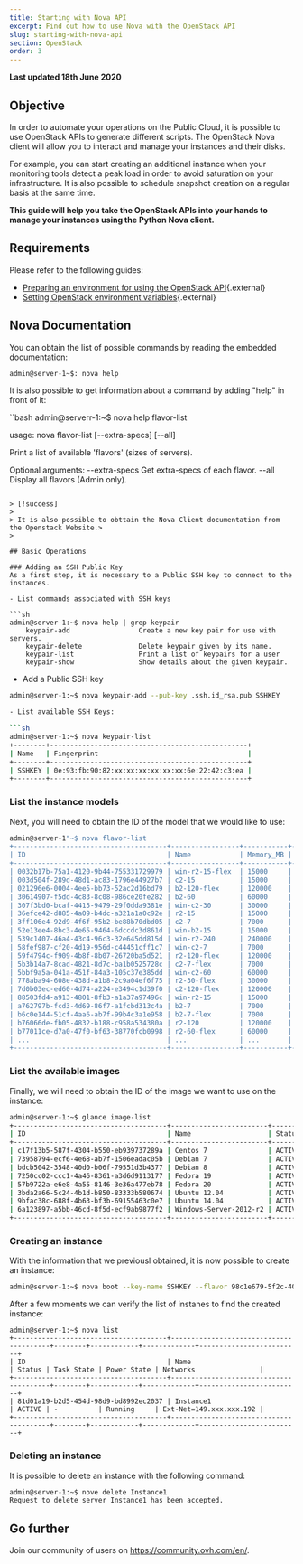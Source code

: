 ```yaml
---
title: Starting with Nova API
excerpt: Find out how to use Nova with the OpenStack API
slug: starting-with-nova-api
section: OpenStack
order: 3
---
```


**Last updated 18th June 2020**

## Objective

In order to automate your operations on the Public Cloud, it is possible to use OpenStack APIs to generate different scripts. The OpenStack Nova client will allow you to interact and manage your instances and their disks.

For example, you can start creating an additional instance when your monitoring tools detect a peak load in order to avoid saturation on your infrastructure. It is also possible to schedule snapshot creation on a regular basis at the same time.

**This guide will help you take the OpenStack APIs into your hands to manage your instances using the Python Nova client.**

## Requirements

Please refer to the following guides:

- [Preparing an environment for using the OpenStack API](../prepare_the_environment_for_using_the_openstack_api/){.external}
- [Setting OpenStack environment variables](../set-openstack-environment-variables/){.external}

## Nova Documentation

You can obtain the list of possible commands by reading the embedded documentation:

```sh
admin@server-1~$: nova help
```

It is also possible to get information about a command by adding "help" in front of it:

``bash
admin@serverr-1:~$ nova help flavor-list

usage: nova flavor-list [--extra-specs] [--all]

Print a list of available 'flavors' (sizes of servers).

Optional arguments:
  --extra-specs  Get extra-specs of each flavor.
  --all          Display all flavors (Admin only).
```

> [!success]
>
> It is also possible to obttain the Nova Client documentation from the Openstack Website.> 
>

## Basic Operations

### Adding an SSH Public Key
As a first step, it is necessary to a Public SSH key to connect to the instances.

- List commands associated with SSH keys

```sh
admin@server-1:~$ nova help | grep keypair
    keypair-add                 Create a new key pair for use with servers.
    keypair-delete              Delete keypair given by its name.
    keypair-list                Print a list of keypairs for a user
    keypair-show                Show details about the given keypair.
```

- Add a Public SSH key

```sh
admin@server-1:~$ nova keypair-add --pub-key .ssh.id_rsa.pub SSHKEY

- List available SSH Keys:

```sh
admin@server-1:~$ nova keypair-list
+--------+-------------------------------------------------+
| Name   | Fingerprint                                     |
+--------+-------------------------------------------------+
| SSHKEY | 0e:93:fb:90:82:xx:xx:xx:xx:xx:xx:6e:22:42:c3:ea |
+--------+-------------------------------------------------+
```

### List the instance models
Next, you will need to obtain the ID of the model that we would like to use:

```sh
admin@server-1"~$ nova flavor-list
+--------------------------------------+-----------------+-----------+------+-----------+------+-------+-------------+-----------+
| ID                                   | Name            | Memory_MB | Disk | Ephemeral | Swap | VCPUs | RXTX_Factor | Is_Public |
+--------------------------------------+-----------------+-----------+------+-----------+------+-------+-------------+-----------+
| 0032b17b-75a1-4120-9b44-755331729979 | win-r2-15-flex  | 15000     | 50   | 0         |      | 2     | 1.0         | True      |
| 003d504f-289d-48d1-ac83-1796e44927b7 | c2-15           | 15000     | 100  | 0         |      | 4     | 1.0         | True      |
| 021296e6-0004-4ee5-bb73-52ac2d16bd79 | b2-120-flex     | 120000    | 50   | 0         |      | 32    | 1.0         | True      |
| 30614907-f5dd-4c83-8c08-986ce20fe282 | b2-60           | 60000     | 400  | 0         |      | 16    | 1.0         | True      |
| 307f3bd0-bcaf-4415-9479-29f0dda9381e | win-c2-30       | 30000     | 200  | 0         |      | 8     | 1.0         | True      |
| 36efce42-d885-4a09-b4dc-a321a1a0c92e | r2-15           | 15000     | 50   | 0         |      | 2     | 1.0         | True      |
| 3ff106e4-92d9-4f6f-95b2-be88b70dbd05 | c2-7            | 7000      | 50   | 0         |      | 2     | 1.0         | True      |
| 52e13ee4-8bc3-4e65-9464-6dccdc3d861d | win-b2-15       | 15000     | 100  | 0         |      | 4     | 1.0         | True      |
| 539c1407-46a4-43c4-96c3-32e645dd815d | win-r2-240      | 240000    | 400  | 0         |      | 16    | 1.0         | True      |
| 58fef987-cf20-4d19-956d-c44451cff1c7 | win-c2-7        | 7000      | 50   | 0         |      | 2     | 1.0         | True      |
| 59f4794c-f909-4b8f-8b07-26720ba5d521 | r2-120-flex     | 120000    | 50   | 0         |      | 8     | 1.0         | True      |
| 5b3b14a7-8cad-4821-8d7c-ba1b0525728c | c2-7-flex       | 7000      | 50   | 0         |      | 2     | 1.0         | True      |
| 5bbf9a5a-041a-451f-84a3-105c37e385dd | win-c2-60       | 60000     | 400  | 0         |      | 16    | 1.0         | True      |
| 778aba94-608e-438d-a1b8-2c9a04ef6f75 | r2-30-flex      | 30000     | 50   | 0         |      | 2     | 1.0         | True      |
| 7d0b03ec-ed60-4d74-a224-e3494c1d39f0 | c2-120-flex     | 120000    | 50   | 0         |      | 32    | 1.0         | True      |
| 88503fd4-a913-4801-8fb3-a1a37a97496c | win-r2-15       | 15000     | 50   | 0         |      | 2     | 1.0         | True      |
| a762797b-fcd3-4d69-86f7-a1fcbd313c4a | b2-7            | 7000      | 50   | 0         |      | 2     | 1.0         | True      |
| b6c0e144-51cf-4aa6-ab7f-99b4c3a1e958 | b2-7-flex       | 7000      | 50   | 0         |      | 2     | 1.0         | True      |
| b76066de-fb05-4832-b188-c958a534380a | r2-120          | 120000    | 200  | 0         |      | 8     | 1.0         | True      |
| b77011ce-d7a0-47f0-bf63-38770fcb0998 | r2-60-flex      | 60000     | 50   | 0         |      | 4     | 1.0         | True      |
| ...                                  | ...             | ...       | ..   | ...       |      | ...   | ...         | ...       |
+--------------------------------------+-----------------+-----------+------+-----------+------+-------+-------------+-----------+
```

### List the available images
Finally, we will need to obtain the ID of the image we want to use on the instance:

```sh
admin@server-1:~$ glance image-list
+--------------------------------------+------------------------+--------+--------+
| ID                                   | Name                   | Status | Server |
+--------------------------------------+------------------------+--------+--------+
| c17f13b5-587f-4304-b550-eb939737289a | Centos 7               | ACTIVE |        |
| 73958794-ecf6-4e68-ab7f-1506eadac05b | Debian 7               | ACTIVE |        |
| bdcb5042-3548-40d0-b06f-79551d3b4377 | Debian 8               | ACTIVE |        |
| 7250cc02-ccc1-4a46-8361-a3d6d9113177 | Fedora 19              | ACTIVE |        |
| 57b9722a-e6e8-4a55-8146-3e36a477eb78 | Fedora 20              | ACTIVE |        |
| 3bda2a66-5c24-4b1d-b850-83333b580674 | Ubuntu 12.04           | ACTIVE |        |
| 9bfac38c-688f-4b63-bf3b-69155463c0e7 | Ubuntu 14.04           | ACTIVE |        |
| 6a123897-a5bb-46cd-8f5d-ecf9ab9877f2 | Windows-Server-2012-r2 | ACTIVE |        |
+--------------------------------------+------------------------+--------+--------+
```

### Creating an instance
With the information that we previousl obtained, it is now possible to create an instance:

```sh
admin@server-1:~$ nova boot --key-name SSHKEY --flavor 98c1e679-5f2c-4069-b4da-4a4f7179b758 --image bdcb5042-3548-40d0-b06f-79551d3b4377 Instance1
```

After a few moments we can verify the list of instanes to find the created instance:

```
admin@server-1:~$ nova list
+--------------------------------------+----------------------------------------+--------+------------+-------------+-------------------------+
| ID                                   | Name                                   | Status | Task State | Power State | Networks                |
+--------------------------------------+----------------------------------------+--------+------------+-------------+-------------------------+
| 81d01a19-b2d5-454d-98d9-bd8992ec2037 | Instance1                              | ACTIVE | -          | Running     | Ext-Net=149.xxx.xxx.192 |
+--------------------------------------+----------------------------------------+--------+------------+-------------+-------------------------+
```

### Deleting an instance
It is possible to delete an instance with the following command:

```sh
admin@server-1:~$ nove delete Instance1
Request to delete server Instance1 has been accepted.
```
## Go further

Join our community of users on <https://community.ovh.com/en/>.
